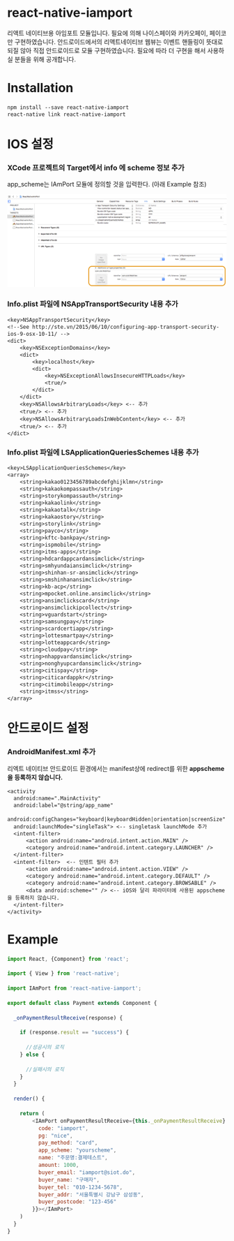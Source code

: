 # react-native-iamport

리액트 네이티브용 아임포트 모듈입니다. 필요에 의해 나이스페이와 카카오페이, 페이코만 구현하였습니다. 안드로이드에서의 리액트네이티브 웹뷰는 이벤트 핸들링이 뜻대로 되질 않아 직접 안드로이드로 모듈 구현하였습니다. 필요에 따라 더 구현을 해서 사용하실 분들을 위해 공개합니다.

# Installation

```
npm install --save react-native-iamport
react-native link react-native-iamport
```

# IOS 설정

### XCode 프로젝트의 Target에서 info 에 scheme 정보 추가

app_scheme는 IAmPort 모듈에 정의할 것을 입력한다. (아래 Example 참조)

![iOS Scheme](etc/scheme_ios.png)


### Info.plist 파일에 NSAppTransportSecurity 내용 추가

```
<key>NSAppTransportSecurity</key>
<!--See http://ste.vn/2015/06/10/configuring-app-transport-security-ios-9-osx-10-11/ -->
<dict>
	<key>NSExceptionDomains</key>
	<dict>
		<key>localhost</key>
		<dict>
			<key>NSExceptionAllowsInsecureHTTPLoads</key>
			<true/>
		</dict>
	</dict>
	<key>NSAllowsArbitraryLoads</key> <-- 추가
	<true/> <-- 추가
	<key>NSAllowsArbitraryLoadsInWebContent</key> <-- 추가
	<true/> <-- 추가
</dict>
```

### Info.plist 파일에 LSApplicationQueriesSchemes 내용 추가
```
<key>LSApplicationQueriesSchemes</key>
<array>
	<string>kakao0123456789abcdefghijklmn</string>
	<string>kakaokompassauth</string>
	<string>storykompassauth</string>
	<string>kakaolink</string>
	<string>kakaotalk</string>
	<string>kakaostory</string>
	<string>storylink</string>
	<string>payco</string>
	<string>kftc-bankpay</string>
	<string>ispmobile</string>
	<string>itms-apps</string>
	<string>hdcardappcardansimclick</string>
	<string>smhyundaiansimclick</string>
	<string>shinhan-sr-ansimclick</string>
	<string>smshinhanansimclick</string>
	<string>kb-acp</string>
	<string>mpocket.online.ansimclick</string>
	<string>ansimclickscard</string>
	<string>ansimclickipcollect</string>
	<string>vguardstart</string>
	<string>samsungpay</string>
	<string>scardcertiapp</string>
	<string>lottesmartpay</string>
	<string>lotteappcard</string>
	<string>cloudpay</string>
	<string>nhappvardansimclick</string>
	<string>nonghyupcardansimclick</string>
	<string>citispay</string>
	<string>citicardappkr</string>
	<string>citimobileapp</string>
	<string>itmss</string>
</array>
```

# 안드로이드 설정

### AndroidManifest.xml 추가

리엑트 네이티브 안드로이드 환경에서는 manifest상에 redirect를 위한 **appscheme을 등록하지 않습니다.**

```
<activity
  android:name=".MainActivity"
  android:label="@string/app_name"
  android:configChanges="keyboard|keyboardHidden|orientation|screenSize"
  android:launchMode="singleTask"> <-- singletask launchMode 추가
  <intent-filter>
	  <action android:name="android.intent.action.MAIN" />
	  <category android:name="android.intent.category.LAUNCHER" />
  </intent-filter>
  <intent-filter>  <-- 인텐트 필터 추가
	  <action android:name="android.intent.action.VIEW" />
	  <category android:name="android.intent.category.DEFAULT" />
	  <category android:name="android.intent.category.BROWSABLE" />
	  <data android:scheme="" /> <-- iOS와 달리 파라미터에 사용된 appscheme을 등록하지 않습니다.
  </intent-filter>
</activity>
```

# Example

```javascript
import React, {Component} from 'react';

import { View } from 'react-native';

import IAmPort from 'react-native-iamport';

export default class Payment extends Component {

  _onPaymentResultReceive(response) {

    if (response.result == "success") {

	  //성공시의 로직
    } else {

      //실패시의 로직
    }
  }

  render() {

    return (
		<IAmPort onPaymentResultReceive={this._onPaymentResultReceive} params={{
	      code: "iamport",
		  pg: "nice",
	      pay_method: "card",
	      app_scheme: "yourscheme",
	      name: "주문명:결제테스트",
	      amount: 1000,
	      buyer_email: "iamport@siot.do",
	      buyer_name: "구매자",
	      buyer_tel: "010-1234-5678",
	      buyer_addr: "서울특별시 강남구 삼성동",
	      buyer_postcode: "123-456"
	    }}></IAmPort>
    )
  }
}
```
